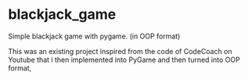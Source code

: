 # blackjack_game
Simple blackjack game with pygame. (in OOP format)

This was an existing project inspired from the code of CodeCoach on Youtube that i then implemented into PyGame and then turned into OOP format,
